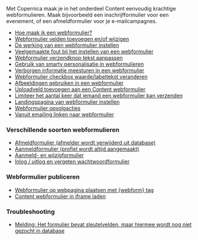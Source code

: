 Met Copernica maak je in het onderdeel Content eenvoudig krachtige
webformulieren. Maak bijvoorbeeld een inschrijfformulier voor een
evenement, of een afmeldformulier voor je e-mailcampagnes.

-   [Hoe maak ik een
    webformulier?](./introduction-to-web-forms.md)
-   [Webformulier velden toevoegen en/of
    wijzigen](./web-form-fields-and-field-settings.md)
-   [De werking van een webformulier
    instellen](./the-content-web-form-behaviour-wizard.md)
-   [Veelgemaakte fout bij het instellen van een
    webformulier](./frequently-made-errors-in-configuration-of-webforms.md "Veelgemaakte fout bij instellen webformulier")
-   [Webformulier verzendknop tekst
    aanpassen](./specify-web-form-submit-button-text.md)
-   [Gebruik van smarty personalisatie in
    webformulieren](./smarty-personalization-in-web-forms.md)
-   [Verborgen informatie meesturen in een
    webformulier](./can-i-use-hidden-fields-in-my-web-form.md)
-   [Webformulier checkbox waarde/labeltekst
    veranderen](./how-do-i-display-a-different-value-in-my-multiple-choice-web-form-field.md)
-   [Afbeeldingen gebruiken in een
    webformulier](./can-i-use-images-in-web-forms.md)
-   [Uploadveld toevoegen aan een Content
    webformulier](./add-upload-field-to-content-web-form.md)
-   [Limiteer het aantal keer dat iemand een webformulier kan
    verzenden](./limit-the-number-of-times-a-web-form-can-be-submitted.md)
-   [Landingspagina van webformulier
    instellen](./specify-web-form-landing-page.md)
-   [Webformulier
    opvolgacties](./follow-up-actions-for-web-forms.md)
-   [Vanuit emailing linken naar
    webformulier](./personalizing-hyperlinks.md)

### Verschillende soorten webformulieren

-   [Afmeldformulier (afmelder wordt verwijderd uit
    database)](./unsubscribe-form-remove-profile-entirely.md)
-   [Aanmeldformulier (profiel wordt altijd
    aangemaakt)](./newsletter-sign-up-form.md)
-   [Aanmeld- en
    wijzigformulier](./create-change-web-form.md)
-   [Inlog / uitlog en vergeten
    wachtwoordformulier](./login-logout-and-forgot-password-form.md)

### Webformulier publiceren

-   [Webformulier op webpagina plaatsen met {webform}
    tag](./publish-your-web-form.md)
-   [Content webformulier in iframe
    laden](./content-webformulier-in-iframe-laden.md)

### Troubleshooting

-   [Melding: Het formulier bevat sleutelvelden, maar hiermee wordt nog
    niet gezocht in
    database](./melding-het-formulier-bevat-sleutelvelden-maar-hiermee-wordt-nog-niet-gezocht-in-database.md)

